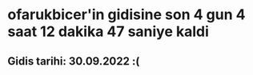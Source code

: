 # ofarukbicer'in gidisine son 4 gun 4 saat 12 dakika 47 saniye kaldi

## Gidis tarihi: 30.09.2022 :(